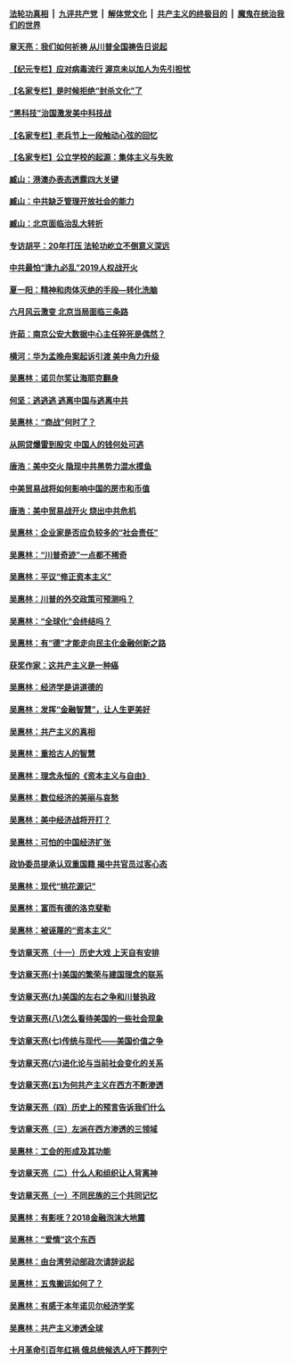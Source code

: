 ####  [法轮功真相](../../../../basic/blob/master/README.md?t=06221702) &nbsp;|&nbsp; [九评共产党](../../../../9ping.md/blob/master/README.md?t=06221702) &nbsp;|&nbsp; [解体党文化](../../../../jtdwh.md/blob/master/README.md?t=06221702)  &nbsp;|&nbsp; [共产主义的终极目的](../../../../gczydzjmd.md/blob/master/README.md?t=06221702) &nbsp;|&nbsp; [魔鬼在统治我们的世界](../../../../mgztzwmdsj.md/blob/master/README.md?t=06221702) 

#### [章天亮：我们如何祈祷 从川普全国祷告日说起](../pages/nsc423/n11944627.md?t=06221702) 

#### [【纪元专栏】应对病毒流行 渥京未以加人为先引担忧](../pages/nsc423/n11875714.md?t=06221702) 

#### [【名家专栏】是时候拒绝“封杀文化”了](../pages/nsc423/n11814093.md?t=06221702) 

#### [“黑科技”治国激发美中科技战](../pages/nsc423/n11638056.md?t=06221702) 

#### [【名家专栏】老兵节上一段触动心弦的回忆](../pages/nsc423/n11646016.md?t=06221702) 

#### [【名家专栏】公立学校的起源：集体主义与失败](../pages/nsc423/n11601833.md?t=06221702) 

#### [臧山：港澳办表态透露四大关键](../pages/nsc423/n11421628.md?t=06221702) 

#### [臧山：中共缺乏管理开放社会的能力](../pages/nsc423/n11407457.md?t=06221702) 

#### [臧山：北京面临治乱大转折](../pages/nsc423/n11406895.md?t=06221702) 

#### [专访胡平：20年打压 法轮功屹立不倒意义深远](../pages/nsc423/n11398800.md?t=06221702) 

#### [中共最怕“逢九必乱”2019人权战开火](../pages/nsc423/n11385248.md?t=06221702) 

#### [夏一阳：精神和肉体灭绝的手段—转化洗脑](../pages/nsc423/n11368250.md?t=06221702) 

#### [六月风云激变 北京当局面临三条路](../pages/nsc423/n11313668.md?t=06221702) 

#### [许茹：南京公安大数据中心主任猝死是偶然？](../pages/nsc423/n11064744.md?t=06221702) 

#### [横河：华为孟晚舟案起诉引渡 美中角力升级](../pages/nsc423/n11027230.md?t=06221702) 

#### [吴惠林：诺贝尔奖让海耶克翻身](../pages/nsc423/n10890049.md?t=06221702) 

#### [何坚：逃逃逃 逃离中国与逃离中共](../pages/nsc423/n10592891.md?t=06221702) 

#### [吴惠林：“商战”何时了？](../pages/nsc423/n10573558.md?t=06221702) 

#### [从网贷爆雷到股灾 中国人的钱何处可逃](../pages/nsc423/n10572800.md?t=06221702) 

#### [唐浩：美中交火 隐现中共黑势力混水摸鱼](../pages/nsc423/n10544040.md?t=06221702) 

#### [中美贸易战将如何影响中国的房市和币值](../pages/nsc423/n10543697.md?t=06221702) 

#### [唐浩：美中贸易战开火 烧出中共危机](../pages/nsc423/n10540126.md?t=06221702) 

#### [吴惠林：企业家是否应负较多的“社会责任”](../pages/nsc423/n10535022.md?t=06221702) 

#### [吴惠林：“川普奇迹”一点都不稀奇](../pages/nsc423/n10512808.md?t=06221702) 

#### [吴惠林：平议“修正资本主义”](../pages/nsc423/n10495724.md?t=06221702) 

#### [吴惠林：川普的外交政策可预测吗？](../pages/nsc423/n10462387.md?t=06221702) 

#### [吴惠林：“全球化”会终结吗？](../pages/nsc423/n10452838.md?t=06221702) 

#### [吴惠林：有“德”才能走向民主化金融创新之路](../pages/nsc423/n10432292.md?t=06221702) 

#### [获奖作家：这共产主义是一种癌](../pages/nsc423/n10431541.md?t=06221702) 

#### [吴惠林：经济学是讲道德的](../pages/nsc423/n10398014.md?t=06221702) 

#### [吴惠林：发挥“金融智慧”，让人生更美好](../pages/nsc423/n10375019.md?t=06221702) 

#### [吴惠林：共产主义的真相](../pages/nsc423/n10351394.md?t=06221702) 

#### [吴惠林：重拾古人的智慧](../pages/nsc423/n10337691.md?t=06221702) 

#### [吴惠林：理念永恒的《资本主义与自由》](../pages/nsc423/n10316274.md?t=06221702) 

#### [吴惠林：数位经济的美丽与哀愁](../pages/nsc423/n10292946.md?t=06221702) 

#### [吴惠林：美中经济战将开打？](../pages/nsc423/n10258825.md?t=06221702) 

#### [吴惠林：可怕的中国经济扩张](../pages/nsc423/n10219147.md?t=06221702) 

#### [政协委员提承认双重国籍 揭中共官员过客心态](../pages/nsc423/n10208809.md?t=06221702) 

#### [吴惠林：现代“桃花源记”](../pages/nsc423/n10185234.md?t=06221702) 

#### [吴惠林：富而有德的洛克斐勒](../pages/nsc423/n10142264.md?t=06221702) 

#### [吴惠林：被诬蔑的“资本主义”](../pages/nsc423/n10124816.md?t=06221702) 

#### [专访章天亮（十一）历史大戏 上天自有安排](../pages/nsc423/n10094905.md?t=06221702) 

#### [专访章天亮(十)美国的繁荣与建国理念的联系](../pages/nsc423/n10094899.md?t=06221702) 

#### [专访章天亮(九)美国的左右之争和川普执政](../pages/nsc423/n10094889.md?t=06221702) 

#### [专访章天亮(八)怎么看待美国的一些社会现象](../pages/nsc423/n10094857.md?t=06221702) 

#### [专访章天亮(七)传统与现代——美国价值之争](../pages/nsc423/n10093140.md?t=06221702) 

#### [专访章天亮(六)进化论与当前社会变化的关系](../pages/nsc423/n10092036.md?t=06221702) 

#### [专访章天亮(五)为何共产主义在西方不断渗透](../pages/nsc423/n10083620.md?t=06221702) 

#### [专访章天亮（四）历史上的预言告诉我们什么](../pages/nsc423/n10083606.md?t=06221702) 

#### [专访章天亮（三）左派在西方渗透的三领域](../pages/nsc423/n10081115.md?t=06221702) 

#### [吴惠林：工会的形成及其功能](../pages/nsc423/n10080633.md?t=06221702) 

#### [专访章天亮（二）什么人和组织让人背离神](../pages/nsc423/n10076637.md?t=06221702) 

#### [专访章天亮（一）不同民族的三个共同记忆](../pages/nsc423/n10074188.md?t=06221702) 

#### [吴惠林：有影呒？2018金融泡沫大地震](../pages/nsc423/n10040534.md?t=06221702) 

#### [吴惠林：“爱情”这个东西](../pages/nsc423/n10019423.md?t=06221702) 

#### [吴惠林：由台湾劳动部政次请辞说起](../pages/nsc423/n9979679.md?t=06221702) 

#### [吴惠林：五鬼搬运如何了？](../pages/nsc423/n9925338.md?t=06221702) 

#### [吴惠林：有感于本年诺贝尔经济学奖](../pages/nsc423/n9871883.md?t=06221702) 

#### [吴惠林：共产主义渗透全球](../pages/nsc423/n9812748.md?t=06221702) 

#### [十月革命引百年红祸 俄总统候选人吁下葬列宁](../pages/nsc423/n9810182.md?t=06221702) 

